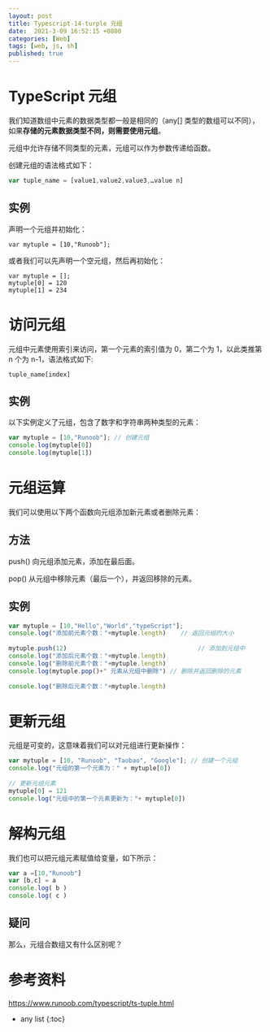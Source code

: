 ```yaml
---
layout: post
title: Typescript-14-turple 元组
date:  2021-3-09 16:52:15 +0800
categories: [Web]
tags: [web, js, sh]
published: true
---
```


# TypeScript 元组

我们知道数组中元素的数据类型都一般是相同的（any[] 类型的数组可以不同），如果**存储的元素数据类型不同，则需要使用元组**。

元组中允许存储不同类型的元素，元组可以作为参数传递给函数。

创建元组的语法格式如下：

```js
var tuple_name = [value1,value2,value3,…value n]
```

## 实例

声明一个元组并初始化：

```
var mytuple = [10,"Runoob"];
```

或者我们可以先声明一个空元组，然后再初始化：

```
var mytuple = []; 
mytuple[0] = 120 
mytuple[1] = 234
```

# 访问元组

元组中元素使用索引来访问，第一个元素的索引值为 0，第二个为 1，以此类推第 n 个为 n-1，语法格式如下:

```
tuple_name[index]
```

## 实例

以下实例定义了元组，包含了数字和字符串两种类型的元素：

```js
var mytuple = [10,"Runoob"]; // 创建元组
console.log(mytuple[0]) 
console.log(mytuple[1])
```

# 元组运算

我们可以使用以下两个函数向元组添加新元素或者删除元素：

## 方法

push() 向元组添加元素，添加在最后面。

pop() 从元组中移除元素（最后一个），并返回移除的元素。

## 实例

```js
var mytuple = [10,"Hello","World","typeScript"]; 
console.log("添加前元素个数："+mytuple.length)    // 返回元组的大小
 
mytuple.push(12)                                    // 添加到元组中
console.log("添加后元素个数："+mytuple.length) 
console.log("删除前元素个数："+mytuple.length) 
console.log(mytuple.pop()+" 元素从元组中删除") // 删除并返回删除的元素
        
console.log("删除后元素个数："+mytuple.length)
```

# 更新元组

元组是可变的，这意味着我们可以对元组进行更新操作：

```js
var mytuple = [10, "Runoob", "Taobao", "Google"]; // 创建一个元组
console.log("元组的第一个元素为：" + mytuple[0]) 
 
// 更新元组元素
mytuple[0] = 121     
console.log("元组中的第一个元素更新为："+ mytuple[0])
```

# 解构元组

我们也可以把元组元素赋值给变量，如下所示：


```js
var a =[10,"Runoob"] 
var [b,c] = a 
console.log( b )    
console.log( c )
```

## 疑问

那么，元组合数组又有什么区别呢？


# 参考资料

https://www.runoob.com/typescript/ts-tuple.html

* any list
{:toc}
